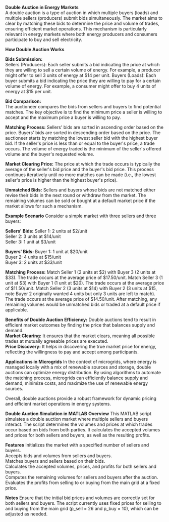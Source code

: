**Double Auction in Energy Markets**  
A double auction is a type of auction in which multiple buyers (loads) and multiple sellers (producers) submit bids simultaneously. The market aims to clear by matching these bids to determine the price and volume of trades, ensuring efficient market operations. This mechanism is particularly relevant in energy markets where both energy producers and consumers participate to buy and sell electricity.

**How Double Auction Works**

**Bids Submission:**    
Sellers (Producers): Each seller submits a bid indicating the price at which they are willing to sell a certain volume of energy. For example, a producer might offer to sell 3 units of energy at $14 per unit.
Buyers (Loads): Each buyer submits a bid indicating the price they are willing to pay for a certain volume of energy. For example, a consumer might offer to buy 4 units of energy at $15 per unit.  

**Bid Comparison:**  
The auctioneer compares the bids from sellers and buyers to find potential matches.
The key objective is to find the minimum price a seller is willing to accept and the maximum price a buyer is willing to pay.

**Matching Process:**
Sellers' bids are sorted in ascending order based on the price.
Buyers' bids are sorted in descending order based on the price.
The auctioneer starts by matching the lowest seller bid with the highest buyer bid. If the seller's price is less than or equal to the buyer's price, a trade occurs.
The volume of energy traded is the minimum of the seller's offered volume and the buyer's requested volume.

**Market Clearing Price:**
The price at which the trade occurs is typically the average of the seller's bid price and the buyer's bid price.
This process continues iteratively until no more matches can be made (i.e., the lowest seller's price is higher than the highest buyer's price).  

**Unmatched Bids:**
Sellers and buyers whose bids are not matched either revise their bids in the next round or withdraw from the market.
The remaining volumes can be sold or bought at a default market price if the market allows for such a mechanism.

**Example Scenario**
Consider a simple market with three sellers and three buyers:

**Sellers' Bids:**
Seller 1: 2 units at $2/unit  
Seller 2: 3 units at $14/unit  
Seller 3: 1 unit at $3/unit  

**Buyers' Bids:**
Buyer 1: 1 unit at $20/unit  
Buyer 2: 4 units at $15/unit  
Buyer 3: 2 units at $33/unit  

**Matching Process:**
Match Seller 1 (2 units at $2) with Buyer 3 (2 units at $33). The trade occurs at the average price of $17.50/unit.
Match Seller 3 (1 unit at $3) with Buyer 1 (1 unit at $20). The trade occurs at the average price of $11.50/unit.
Match Seller 2 (3 units at $14) with Buyer 2 (3 units at $15, note Buyer 2 originally wanted 4 units but only 3 units are left to match). The trade occurs at the average price of $14.50/unit.
After matching, any remaining volumes would be unmatched bids or traded at a default price if applicable.

**Benefits of Double Auction**
**Efficiency:** Double auctions tend to result in efficient market outcomes by finding the price that balances supply and demand.  
**Market Clearing:** It ensures that the market clears, meaning all possible trades at mutually agreeable prices are executed.  
**Price Discovery:** It helps in discovering the true market price for energy, reflecting the willingness to pay and accept among participants.  

**Applications in Microgrids** 
In the context of microgrids, where energy is managed locally with a mix of renewable sources and storage, double auctions can optimize energy distribution. By using algorithms to automate the matching process, microgrids can efficiently balance supply and demand, minimize costs, and maximize the use of renewable energy sources.

Overall, double auctions provide a robust framework for dynamic pricing and efficient market operations in energy systems.

**Double Auction Simulation in MATLAB**
**Overview**
This MATLAB script simulates a double auction market where multiple sellers and buyers interact. The script determines the volumes and prices at which trades occur based on bids from both parties. It calculates the accepted volumes and prices for both sellers and buyers, as well as the resulting profits.

**Features**
Initializes the market with a specified number of sellers and buyers.  
Accepts bids and volumes from sellers and buyers.  
Matches buyers and sellers based on their bids.  
Calculates the accepted volumes, prices, and profits for both sellers and buyers.  
Computes the remaining volumes for sellers and buyers after the auction.  
Evaluates the profits from selling to or buying from the main grid at a fixed price.  


**Notes**
Ensure that the initial bid prices and volumes are correctly set for both sellers and buyers.
The script currently uses fixed prices for selling to and buying from the main grid (p_sell = 26 and p_buy = 10), which can be adjusted as needed.

